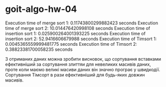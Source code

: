 # goit-algo-hw-04
Execution time of merge sort 1: 0.11743800299882423 seconds
Execution time of merge sort 2: 10.014476420998108 seconds
Execution time of insertion sort 1: 0.025900264001393225 seconds
Execution time of insertion sort 2: 52.9416606679988 seconds
Execution time of Timsort 1: 0.0045365559999481775 seconds
Execution time of Timsort 2: 0.38823381700058235 seconds

З отриманих даних можна зробити висновок, що сортування вставками ефективніший за сортування злиттяи для невеликих масивів даних, проте коли маємо великі масиви даних він значно програє у швидкодії. Сортування Тімсорт в рази ефективніший для будь-яких довжин масивів.

